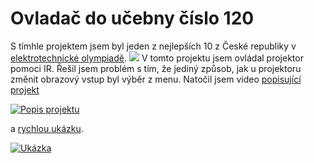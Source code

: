 # Ovladač do učebny číslo 120
S tímhle projektem jsem byl jeden z nejlepších 10 z České republiky v [elektrotechnické olympiadě](diplom.jpg).
<img src = "diplom.jpg">
V tomto projektu jsem ovládal projektor pomoci IR. Řešil jsem problém s tím, že jediný způsob, jak u projektoru změnit obrazový vstup byl výběr z menu. Natočil jsem video [popisující projekt](https://youtu.be/99CuRj4N2So)

[![Popis projektu](https://img.youtube.com/vi/99CuRj4N2So/0.jpg)](https://www.youtube.com/watch?v=99CuRj4N2So)

a [rychlou ukázku](https://youtu.be/Cdun-ippr8c).

[![Ukázka](https://img.youtube.com/vi/Cdun-ippr8c/0.jpg)](https://www.youtube.com/watch?v=Cdun-ippr8c)